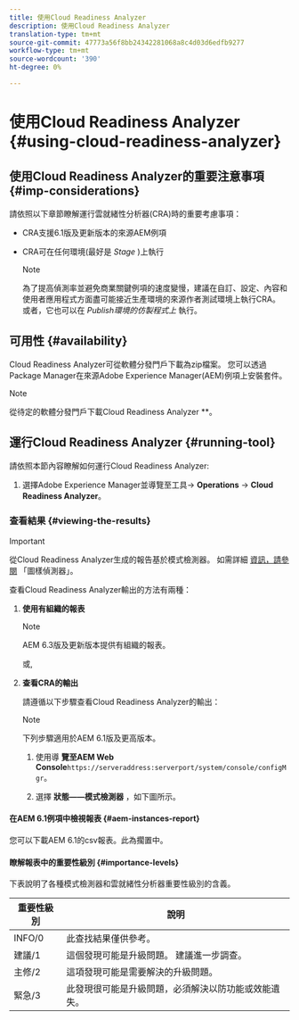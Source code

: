```yaml
---
title: 使用Cloud Readiness Analyzer
description: 使用Cloud Readiness Analyzer
translation-type: tm+mt
source-git-commit: 47773a56f8bb24342281068a8c4d03d6edfb9277
workflow-type: tm+mt
source-wordcount: '390'
ht-degree: 0%

---
```



# 使用Cloud Readiness Analyzer {#using-cloud-readiness-analyzer}

## 使用Cloud Readiness Analyzer的重要注意事項 {#imp-considerations}

請依照以下章節瞭解運行雲就緒性分析器(CRA)時的重要考慮事項：

* CRA支援6.1版及更新版本的來源AEM例項
* CRA可在任何環境(最好是 *Stage* )上執行

   >[!NOTE]
   >為了提高偵測率並避免商業關鍵例項的速度變慢，建議在自訂、設定、內容和使用者應用程式方面盡可能接近生產環境的來源作者測試環境上執行CRA。 或者，它也可以在 *Publish環境的仿製程式上* 執行。

## 可用性 {#availability}

Cloud Readiness Analyzer可從軟體分發門戶下載為zip檔案。 您可以透過Package Manager在來源Adobe Experience Manager(AEM)例項上安裝套件。

>[!NOTE]
>從待定的軟體分發門戶下載Cloud Readiness Analyzer **。

## 運行Cloud Readiness Analyzer {#running-tool}

請依照本節內容瞭解如何運行Cloud Readiness Analyzer:

1. 選擇Adobe Experience Manager並導覽至工具-> **Operations** -> **Cloud Readiness Analyzer**。

### 查看結果 {#viewing-the-results}

>[!IMPORTANT]
>從Cloud Readiness Analyzer生成的報告基於模式檢測器。 如需詳細 [資訊，請參閱](https://docs.adobe.com/content/help/en/experience-manager-65/deploying/upgrading/pattern-detector.html) 「圖樣偵測器」。

查看Cloud Readiness Analyzer輸出的方法有兩種：

1. **使用有組織的報表**

   >[!NOTE]
   >AEM 6.3版及更新版本提供有組織的報表。

   或,

1. **查看CRA的輸出**

   請遵循以下步驟查看Cloud Readiness Analyzer的輸出：

   >[!NOTE]
   >下列步驟適用於AEM 6.1版及更高版本。

   1. 使用導 **覽至AEM Web Console**`https://serveraddress:serverport/system/console/configMgr`。

   1. 選擇 **狀態——模式檢測器** ，如下圖所示。

#### 在AEM 6.1例項中檢視報表 {#aem-instances-report}

您可以下載AEM 6.1的csv報表。此為擱置中。

#### 瞭解報表中的重要性級別 {#importance-levels}

下表說明了各種模式檢測器和雲就緒性分析器重要性級別的含義。

| 重要性級別 | 說明 |
|--- |--- |
| INFO/0 | 此查找結果僅供參考。 |
| 建議/1 | 這個發現可能是升級問題。 建議進一步調查。 |
| 主修/2 | 這項發現可能是需要解決的升級問題。 |
| 緊急/3 | 此發現很可能是升級問題，必須解決以防功能或效能遺失。 |